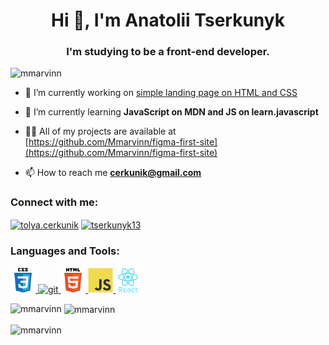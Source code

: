 <h1 align="center">Hi 👋, I'm Anatolii Tserkunyk</h1>
<h3 align="center">I'm studying to be a front-end developer.</h3>

<p align="left"> <img src="https://komarev.com/ghpvc/?username=mmarvinn&label=Profile%20views&color=0e75b6&style=flat" alt="mmarvinn" /> </p>

- 🔭 I’m currently working on [simple landing page on HTML and CSS](https://mmarvinn.github.io/)

- 🌱 I’m currently learning **JavaScript on MDN and JS on learn.javascript**

- 👨‍💻 All of my projects are available at [https://github.com/Mmarvinn/figma-first-site](https://github.com/Mmarvinn/figma-first-site)

- 📫 How to reach me **cerkunik@gmail.com**

<h3 align="left">Connect with me:</h3>
<p align="left">
<a href="https://fb.com/tolya.cerkunik" target="blank"><img align="center" src="https://raw.githubusercontent.com/rahuldkjain/github-profile-readme-generator/master/src/images/icons/Social/facebook.svg" alt="tolya.cerkunik" height="30" width="40" /></a>
<a href="https://instagram.com/tserkunyk13" target="blank"><img align="center" src="https://raw.githubusercontent.com/rahuldkjain/github-profile-readme-generator/master/src/images/icons/Social/instagram.svg" alt="tserkunyk13" height="30" width="40" /></a>
</p>

<h3 align="left">Languages and Tools:</h3>
<p align="left"> <a href="https://www.w3schools.com/css/" target="_blank" rel="noreferrer"> <img src="https://raw.githubusercontent.com/devicons/devicon/master/icons/css3/css3-original-wordmark.svg" alt="css3" width="40" height="40"/> </a> <a href="https://git-scm.com/" target="_blank" rel="noreferrer"> <img src="https://www.vectorlogo.zone/logos/git-scm/git-scm-icon.svg" alt="git" width="40" height="40"/> </a> <a href="https://www.w3.org/html/" target="_blank" rel="noreferrer"> <img src="https://raw.githubusercontent.com/devicons/devicon/master/icons/html5/html5-original-wordmark.svg" alt="html5" width="40" height="40"/> </a> <a href="https://developer.mozilla.org/en-US/docs/Web/JavaScript" target="_blank" rel="noreferrer"> <img src="https://raw.githubusercontent.com/devicons/devicon/master/icons/javascript/javascript-original.svg" alt="javascript" width="40" height="40"/> </a> <a href="https://reactjs.org/" target="_blank" rel="noreferrer"> <img src="https://raw.githubusercontent.com/devicons/devicon/master/icons/react/react-original-wordmark.svg" alt="react" width="40" height="40"/> </a> </p>

<p><img align="left" src="https://github-readme-stats.vercel.app/api/top-langs?username=mmarvinn&show_icons=true&locale=en&layout=compact" alt="mmarvinn" /></p>

<p>&nbsp;<img align="center" src="https://github-readme-stats.vercel.app/api?username=mmarvinn&show_icons=true&locale=en" alt="mmarvinn" /></p>

<p><img align="center" src="https://github-readme-streak-stats.herokuapp.com/?user=mmarvinn&" alt="mmarvinn" /></p>

